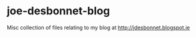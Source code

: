 joe-desbonnet-blog
==================

Misc collection of files relating to my blog at http://jdesbonnet.blogspot.ie

